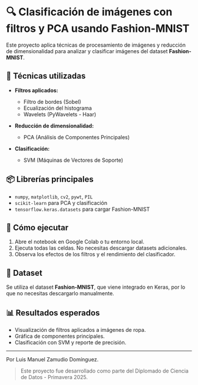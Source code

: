 # 🔍 Clasificación de imágenes con filtros y PCA usando Fashion-MNIST

Este proyecto aplica técnicas de procesamiento de imágenes y reducción de dimensionalidad para analizar y clasificar imágenes del dataset **Fashion-MNIST**.

## 🧠 Técnicas utilizadas

- **Filtros aplicados:**
  - Filtro de bordes (Sobel)
  - Ecualización del histograma
  - Wavelets (PyWavelets - Haar)

- **Reducción de dimensionalidad:**
  - PCA (Análisis de Componentes Principales)

- **Clasificación:**
  - SVM (Máquinas de Vectores de Soporte)

## 📦 Librerías principales

- `numpy`, `matplotlib`, `cv2`, `pywt`, `PIL`
- `scikit-learn` para PCA y clasificación
- `tensorflow.keras.datasets` para cargar Fashion-MNIST

## 🚀 Cómo ejecutar

1. Abre el notebook en Google Colab o tu entorno local.
2. Ejecuta todas las celdas. No necesitas descargar datasets adicionales.
3. Observa los efectos de los filtros y el rendimiento del clasificador.

## 📁 Dataset

Se utiliza el dataset **Fashion-MNIST**, que viene integrado en Keras, por lo que no necesitas descargarlo manualmente.

## 📊 Resultados esperados

- Visualización de filtros aplicados a imágenes de ropa.
- Gráfica de componentes principales.
- Clasificación con SVM y reporte de precisión.

---
Por Luis Manuel Zamudio Domínguez.

> Este proyecto fue desarrollado como parte del Diplomado de Ciencia de Datos - Primavera 2025.
